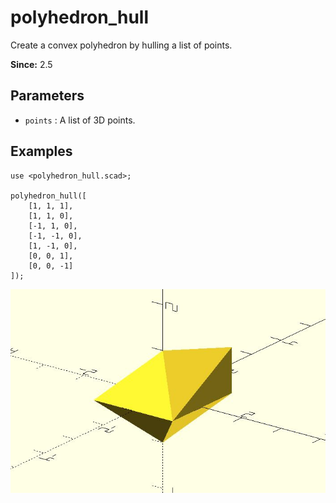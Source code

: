 # polyhedron_hull

Create a convex polyhedron by hulling a list of points.

**Since:** 2.5

## Parameters

- `points` : A list of 3D points.

## Examples

	use <polyhedron_hull.scad>;

	polyhedron_hull([
		[1, 1, 1],
		[1, 1, 0],
		[-1, 1, 0],
		[-1, -1, 0],
		[1, -1, 0],
		[0, 0, 1],
		[0, 0, -1]
	]);

![polyhedron_hull](images/lib2x-polyhedron_hull-1.JPG)